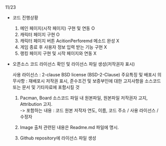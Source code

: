 11/23 

* 코드 진행상황
	1. 메인 페이지(시작 페이지) 구현 및 연동 O 
	2. 캐릭터 페이지 구현 O 
	3. 캐릭터 페이지 버튼 AcitionPerforemd 메소드 완성 X
	4. 게임 종료 후 사용자 정보 입력 받는 기능 구현 X
	5. 랭킹 페이지 구현 및 시작 페이지와 연동 X

	
* 오픈소스 코드 라이선스 확인 및 라이선스 파일 생성(저작권자 표시)

	사용 라이선스 : 2-clause BSD license (BSD-2-Clause)
	주요특징 및 배포시 의무사항 : 재배포시 저작권 표시, 준수조건 및 보증부인에 대한 고지사항을 소스코드 또는 문서 및 기타자료에 포함시킬 것

	1. Pacman, Board 소스코드 파일 내 원본파일, 원본파일 저작권자 고지, Attribution 고지.<br>
		 ->  포함하는 내용 : 코드 원본 저작자 연도, 이름, 코드 주소 / 사용 라이선스 / 수정자 
		 
	2. Image 출처 관련된 내용은 Readme.md 파일에 명시.
	3. Github repository에 라이선스 파일 생성 

